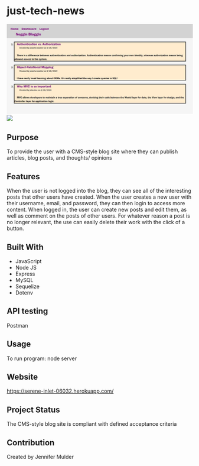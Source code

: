 # just-tech-news

![](public/assets/images/noggin-bloggin.jpg)
![](public/images/noggin-bloggin1.jpg)

## Purpose
To provide the user with a CMS-style blog site where they can publish articles, blog posts, and thoughts/ opinions

## Features
When the user is not logged into the blog, they can see all of the interesting posts that other users have created. When the user creates a new user with their username, email, and password, they can then login to access more content. When logged in, the user can create new posts and edit them, as well as comment on the posts of other users. For whatever reason a post is no longer relevant, the use can easily delete their work with the click of a button.

## Built With
* JavaScript
* Node JS 
* Express
* MySQL
* Sequelize
* Dotenv

## API testing
Postman

## Usage
To run program: node server

## Website
https://serene-inlet-06032.herokuapp.com/

## Project Status
The CMS-style blog site is compliant with defined acceptance criteria

## Contribution
Created by Jennifer Mulder

